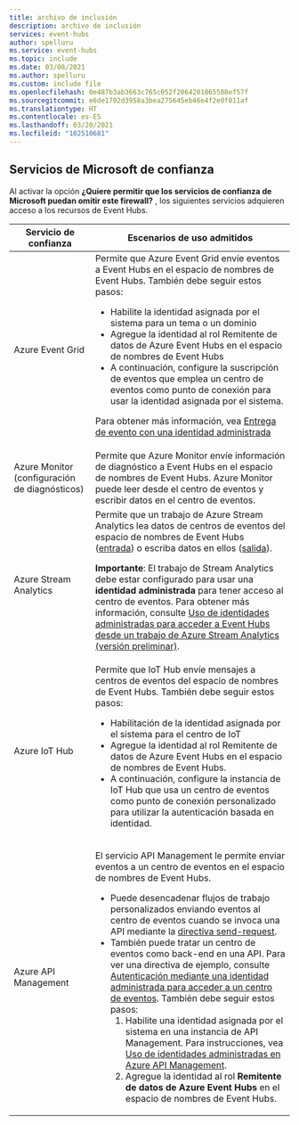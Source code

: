 ```yaml
---
title: archivo de inclusión
description: archivo de inclusión
services: event-hubs
author: spelluru
ms.service: event-hubs
ms.topic: include
ms.date: 03/08/2021
ms.author: spelluru
ms.custom: include file
ms.openlocfilehash: 0e487b3ab3663c765c052f2064201865508ef57f
ms.sourcegitcommit: e6de1702d3958a3bea275645eb46e4f2e0f011af
ms.translationtype: HT
ms.contentlocale: es-ES
ms.lasthandoff: 03/20/2021
ms.locfileid: "102510681"
---
```

## <a name="trusted-microsoft-services"></a>Servicios de Microsoft de confianza
Al activar la opción **¿Quiere permitir que los servicios de confianza de Microsoft puedan omitir este firewall?** , los siguientes servicios adquieren acceso a los recursos de Event Hubs.

| Servicio de confianza | Escenarios de uso admitidos | 
| --------------- | ------------------------- | 
| Azure Event Grid | Permite que Azure Event Grid envíe eventos a Event Hubs en el espacio de nombres de Event Hubs. También debe seguir estos pasos: <ul><li>Habilite la identidad asignada por el sistema para un tema o un dominio</li><li>Agregue la identidad al rol Remitente de datos de Azure Event Hubs en el espacio de nombres de Event Hubs</li><li>A continuación, configure la suscripción de eventos que emplea un centro de eventos como punto de conexión para usar la identidad asignada por el sistema.</li></ul> <p>Para obtener más información, vea [Entrega de evento con una identidad administrada](../articles/event-grid/managed-service-identity.md)</p>|
| Azure Monitor (configuración de diagnósticos) | Permite que Azure Monitor envíe información de diagnóstico a Event Hubs en el espacio de nombres de Event Hubs. Azure Monitor puede leer desde el centro de eventos y escribir datos en el centro de eventos. |
| Azure Stream Analytics | Permite que un trabajo de Azure Stream Analytics lea datos de centros de eventos del espacio de nombres de Event Hubs ([entrada](../articles/stream-analytics/stream-analytics-add-inputs.md)) o escriba datos en ellos ([salida](../articles/stream-analytics/event-hubs-output.md)). <p>**Importante**: El trabajo de Stream Analytics debe estar configurado para usar una **identidad administrada** para tener acceso al centro de eventos. Para obtener más información, consulte [Uso de identidades administradas para acceder a Event Hubs desde un trabajo de Azure Stream Analytics (versión preliminar)](../articles/stream-analytics/event-hubs-managed-identity.md). </p>|
| Azure IoT Hub | Permite que IoT Hub envíe mensajes a centros de eventos del espacio de nombres de Event Hubs. También debe seguir estos pasos: <ul><li>Habilitación de la identidad asignada por el sistema para el centro de IoT</li><li>Agregue la identidad al rol Remitente de datos de Azure Event Hubs en el espacio de nombres de Event Hubs.</li><li>A continuación, configure la instancia de IoT Hub que usa un centro de eventos como punto de conexión personalizado para utilizar la autenticación basada en identidad.</li></ul>
| Azure API Management | <p>El servicio API Management le permite enviar eventos a un centro de eventos en el espacio de nombres de Event Hubs.</p> <ul><li>Puede desencadenar flujos de trabajo personalizados enviando eventos al centro de eventos cuando se invoca una API mediante la [directiva send-request](../articles/api-management/api-management-sample-send-request.md).</li><li>También puede tratar un centro de eventos como back-end en una API. Para ver una directiva de ejemplo, consulte [Autenticación mediante una identidad administrada para acceder a un centro de eventos](https://github.com/Azure/api-management-policy-snippets/blob/master/examples/Authenticate%20using%20Managed%20Identity%20to%20access%20Event%20Hub.xml). También debe seguir estos pasos:<ol><li>Habilite una identidad asignada por el sistema en una instancia de API Management. Para instrucciones, vea [Uso de identidades administradas en Azure API Management](../articles/api-management/api-management-howto-use-managed-service-identity.md).</li><li>Agregue la identidad al rol **Remitente de datos de Azure Event Hubs** en el espacio de nombres de Event Hubs.</li></ol></li></ul> | 
